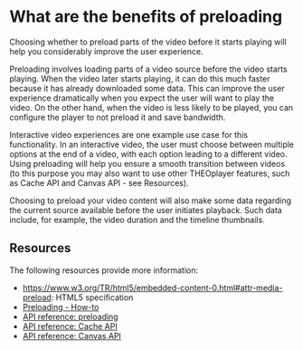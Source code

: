 # What are the benefits of preloading

Choosing whether to preload parts of the video before it starts playing will help you considerably improve the user experience.

Preloading involves loading parts of a video source before the video starts playing. When the video later starts playing, it can do this much faster because it has already downloaded some data. This can improve the user experience dramatically when you expect the user will want to play the video. On the other hand, when the video is less likely to be played, you can configure the player to not preload it and save bandwidth.

Interactive video experiences are one example use case for this functionality. In an interactive video, the user must choose between multiple options at the end of a video, with each option leading to a different video. Using preloading will help you ensure a smooth transition between videos (to this purpose you may also want to use other THEOplayer features, such as Cache API and Canvas API - see Resources).

Choosing to preload your video content will also make some data regarding the current source available before the user initiates playback. Such data include, for example, the video duration and the timeline thumbnails.

## Resources

The following resources provide more information:

- https://www.w3.org/TR/html5/embedded-content-0.html#attr-media-preload: HTML5 specification
- [Preloading - How-to](../how-to-guides/07-miscellaneous/09-preloading.md)
- [API reference: preloading](pathname:///theoplayer/v4/api-reference/web/types/PreloadType.html)
- [API reference: Cache API](pathname:///theoplayer/v4/api-reference/web/interfaces/Cache.html)
- [API reference: Canvas API](pathname:///theoplayer/v4/api-reference/web/interfaces/Canvas.html)
